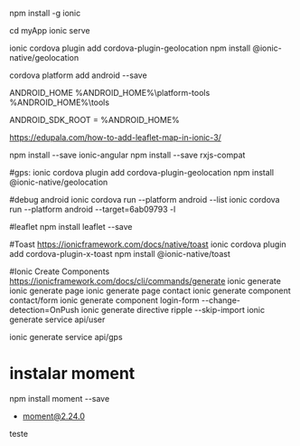 npm install -g ionic


cd myApp 
ionic serve


ionic cordova plugin add cordova-plugin-geolocation
npm install @ionic-native/geolocation


cordova platform add android --save


ANDROID_HOME
%ANDROID_HOME%\platform-tools
%ANDROID_HOME%\tools

ANDROID_SDK_ROOT = %ANDROID_HOME%

https://edupala.com/how-to-add-leaflet-map-in-ionic-3/

npm install --save ionic-angular
npm install --save rxjs-compat

#gps:
ionic cordova plugin add cordova-plugin-geolocation
npm install @ionic-native/geolocation

#debug android
ionic cordova run --platform android --list
ionic cordova run --platform android --target=6ab09793 -l

#leaflet
npm install leaflet --save


#Toast
https://ionicframework.com/docs/native/toast
ionic cordova plugin add cordova-plugin-x-toast
npm install @ionic-native/toast

#Ionic Create Components
https://ionicframework.com/docs/cli/commands/generate
ionic generate
ionic generate page
ionic generate page contact
ionic generate component contact/form
ionic generate component login-form --change-detection=OnPush
ionic generate directive ripple --skip-import
ionic generate service api/user

ionic generate service api/gps



# instalar moment

npm install moment --save
+ moment@2.24.0


teste